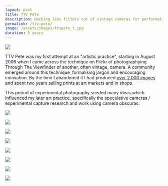 ```yaml
---
layout: post
title: TTV Pete
description: Hacking lens filters out of vintage cameras for performative photography
permalink: /ttv-pete/
image: /assets/images/ttvpete_t.jpg
duration: 5 years 
---
```


![](http://art.peteashton.com/assets/images/ttvpete.jpg)

TTV Pete was my first attempt at an "artistic practice", starting in August 2006 when I came across the technique on Flickr of photographying Through The Viewfinder of another, often vintage, camera. A community emerged around this technique, formalising jargon and encouraging innovation. By the time I abandoned it I had produced [over 2,000 images](https://www.flickr.com/photos/peteashton/albums/72157594253244021) and spent two years selling prints at art markets and in shops.  

This period of experimental photography seeded many ideas which influenced my later art practice, specifically the speculative cameras / experimental capture research and work using camera obscuras. 

![](http://art.peteashton.com/assets/images/ttvpete0.jpg)

![](http://art.peteashton.com/assets/images/ttvpete1.jpg)

![](http://art.peteashton.com/assets/images/ttvpete2.jpg)

![](http://art.peteashton.com/assets/images/ttvpete3.jpg)

![](http://art.peteashton.com/assets/images/ttvpete4.jpg)

![](http://art.peteashton.com/assets/images/ttvpete5.jpg)

![](http://art.peteashton.com/assets/images/ttvpete6.jpg)

![](http://art.peteashton.com/assets/images/ttvpetestalls.jpg)

